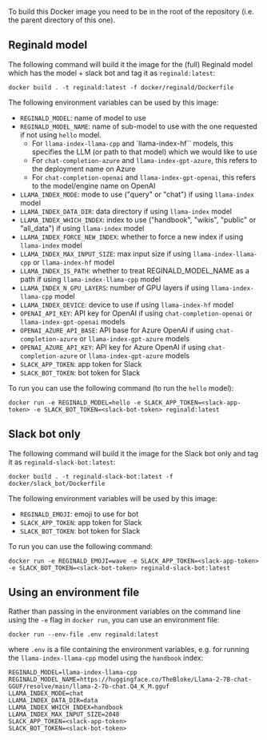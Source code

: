To build this Docker image you need to be in the root of the repository (i.e. the parent directory of this one).

## Reginald model

The following command will build it the image for the (full) Reginald model which has the model + slack bot and tag it as `reginald:latest`:

```
docker build . -t reginald:latest -f docker/reginald/Dockerfile
```

The following environment variables can be used by this image:

- `REGINALD_MODEL`: name of model to use
- `REGINALD_MODEL_NAME`: name of sub-model to use with the one requested if not using `hello` model.
    - For `llama-index-llama-cpp` and `llama-index-hf`` models, this specifies the LLM (or path to that model) which we would like to use
    - For `chat-completion-azure` and `llama-index-gpt-azure`, this refers to the deployment name on Azure
    - For `chat-completion-openai` and `llama-index-gpt-openai`, this refers to the model/engine name on OpenAI
- `LLAMA_INDEX_MODE`: mode to use ("query" or "chat") if using `llama-index` model
- `LLAMA_INDEX_DATA_DIR`: data directory if using `llama-index` model
- `LLAMA_INDEX_WHICH_INDEX`: index to use ("handbook", "wikis", "public" or "all_data") if using `llama-index` model
- `LLAMA_INDEX_FORCE_NEW_INDEX`: whether to force a new index if using `llama-index` model
- `LLAMA_INDEX_MAX_INPUT_SIZE`: max input size if using `llama-index-llama-cpp` or `llama-index-hf` model
- `LLAMA_INDEX_IS_PATH`: whether to treat REGINALD_MODEL_NAME as a path if using `llama-index-llama-cpp` model
- `LLAMA_INDEX_N_GPU_LAYERS`: number of GPU layers if using `llama-index-llama-cpp` model
- `LLAMA_INDEX_DEVICE`: device to use if using `llama-index-hf` model
- `OPENAI_API_KEY`: API key for OpenAI if using `chat-completion-openai` or `llama-index-gpt-openai` models
- `OPENAI_AZURE_API_BASE`: API base for Azure OpenAI if using `chat-completion-azure` or `llama-index-gpt-azure` models
- `OPENAI_AZURE_API_KEY`: API key for Azure OpenAI if using `chat-completion-azure` or `llama-index-gpt-azure` models
- `SLACK_APP_TOKEN`: app token for Slack
- `SLACK_BOT_TOKEN`: bot token for Slack

To run you can use the following command (to run the `hello` model):

```
docker run -e REGINALD_MODEL=hello -e SLACK_APP_TOKEN=<slack-app-token> -e SLACK_BOT_TOKEN=<slack-bot-token> reginald:latest
```

## Slack bot only

The following command will build it the image for the Slack bot only and tag it as `reginald-slack-bot:latest`:

```
docker build . -t reginald-slack-bot:latest -f docker/slack_bot/Dockerfile
```

The following environment variables will be used by this image:

- `REGINALD_EMOJI`: emoji to use for bot
- `SLACK_APP_TOKEN`: app token for Slack
- `SLACK_BOT_TOKEN`: bot token for Slack

To run you can use the following command:

```
docker run -e REGINALD_EMOJI=wave -e SLACK_APP_TOKEN=<slack-app-token> -e SLACK_BOT_TOKEN=<slack-bot-token> reginald-slack-bot:latest
```

## Using an environment file

Rather than passing in the environment variables on the command line using the `-e` flag in `docker run`, you can use an environment file:

```
docker run --env-file .env reginald:latest
```

where `.env` is a file containing the environment variables, e.g. for running the `llama-index-llama-cpp` model using the `handbook` index:

```
REGINALD_MODEL=llama-index-llama-cpp
REGINALD_MODEL_NAME=https://huggingface.co/TheBloke/Llama-2-7B-chat-GGUF/resolve/main/llama-2-7b-chat.Q4_K_M.gguf
LLAMA_INDEX_MODE=chat
LLAMA_INDEX_DATA_DIR=data
LLAMA_INDEX_WHICH_INDEX=handbook
LLAMA_INDEX_MAX_INPUT_SIZE=2048
SLACK_APP_TOKEN=<slack-app-token>
SLACK_BOT_TOKEN=<slack-bot-token>
```
